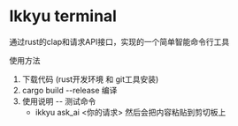 # Ikkyu terminal
通过rust的clap和请求API接口，实现的一个简单智能命令行工具

使用方法
1. 下载代码 (rust开发环境 和 git工具安装)
2. cargo build --release 编译
3. 使用说明 -- 测试命令
   -  ikkyu ask_ai <你的请求> 然后会把内容粘贴到剪切板上
